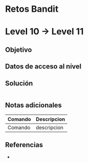 # Retos Bandit

# Level 10 → Level 11

## Objetivo

## Datos de acceso al nivel

## Solución
```bash
```
## Notas adicionales
| Comando | Descripcion |
|---------|-------------|
| Comando | descripcion |

## Referencias
- []()